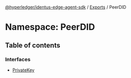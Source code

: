 [@hyperledger/identus-edge-agent-sdk](../README.md) / [Exports](../modules.md) / PeerDID

# Namespace: PeerDID

## Table of contents

### Interfaces

- [PrivateKey](../interfaces/PeerDID.PrivateKey.md)
